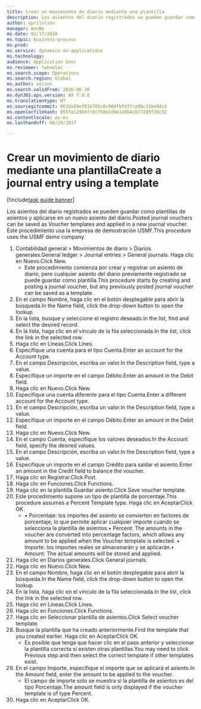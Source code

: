 ```yaml
--- 
title: Crear un movimiento de diario mediante una plantilla
description: Los asientos del diario registrados se pueden guardar como plantillas de asientos y aplicarse en un nuevo asiento del diario.
author: aprilolson
manager: AnnBe
ms.date: 02/17/2016
ms.topic: business-process
ms.prod: 
ms.service: dynamics-ax-applications
ms.technology: 
audience: Application User
ms.reviewer: twheeloc
ms.search.scope: Operations
ms.search.region: Global
ms.author: aolson
ms.search.validFrom: 2016-06-30
ms.dyn365.ops.version: AX 7.0.0
ms.translationtype: HT
ms.sourcegitcommit: 663da58ef01b705c0c984fbfd3fce8bc31be04c6
ms.openlocfilehash: 055fe129b9fc9cf50e1d9e1a5b4cb77285f20c92
ms.contentlocale: es-es
ms.lasthandoff: 08/29/2017

---
```

# <a name="create-a-journal-entry-using-a-template"></a><span data-ttu-id="3f6fb-103">Crear un movimiento de diario mediante una plantilla</span><span class="sxs-lookup"><span data-stu-id="3f6fb-103">Create a journal entry using a template</span></span>

[!include[task guide banner](../../includes/task-guide-banner.md)]

<span data-ttu-id="3f6fb-104">Los asientos del diario registrados se pueden guardar como plantillas de asientos y aplicarse en un nuevo asiento del diario.</span><span class="sxs-lookup"><span data-stu-id="3f6fb-104">Posted journal vouchers can be saved as Voucher templates and applied in a new journal voucher.</span></span> <span data-ttu-id="3f6fb-105">Este procedimiento usa la empresa de demostración USMF.</span><span class="sxs-lookup"><span data-stu-id="3f6fb-105">This procedure uses the USMF demo company.</span></span>

1. <span data-ttu-id="3f6fb-106">Contabilidad general > Movimientos de diario > Diarios generales.</span><span class="sxs-lookup"><span data-stu-id="3f6fb-106">General ledger > Journal entries > General journals.</span></span> <span data-ttu-id="3f6fb-107">Haga clic en Nuevo.</span><span class="sxs-lookup"><span data-stu-id="3f6fb-107">Click New.</span></span>
    * <span data-ttu-id="3f6fb-108">Este procedimiento comienza por crear y registrar un asiento de diario, pero cualquier asiento del diario previamente registrado se puede guardar como plantilla.</span><span class="sxs-lookup"><span data-stu-id="3f6fb-108">This procedure starts by creating and posting a journal voucher, but any previously posted journal voucher can be saved as a template.</span></span>  
2. <span data-ttu-id="3f6fb-109">En el campo Nombre, haga clic en el botón desplegable para abrir la búsqueda.</span><span class="sxs-lookup"><span data-stu-id="3f6fb-109">In the Name field, click the drop-down button to open the lookup.</span></span>
3. <span data-ttu-id="3f6fb-110">En la lista, busque y seleccione el registro deseado.</span><span class="sxs-lookup"><span data-stu-id="3f6fb-110">In the list, find and select the desired record.</span></span>
4. <span data-ttu-id="3f6fb-111">En la lista, haga clic en el vínculo de la fila seleccionada.</span><span class="sxs-lookup"><span data-stu-id="3f6fb-111">In the list, click the link in the selected row.</span></span>
5. <span data-ttu-id="3f6fb-112">Haga clic en Líneas.</span><span class="sxs-lookup"><span data-stu-id="3f6fb-112">Click Lines.</span></span>
6. <span data-ttu-id="3f6fb-113">Especifique una cuenta para el tipo Cuenta.</span><span class="sxs-lookup"><span data-stu-id="3f6fb-113">Enter an account for the Account type.</span></span>
7. <span data-ttu-id="3f6fb-114">En el campo Descripción, escriba un valor.</span><span class="sxs-lookup"><span data-stu-id="3f6fb-114">In the Description field, type a value.</span></span>
8. <span data-ttu-id="3f6fb-115">Especifique un importe en el campo Débito.</span><span class="sxs-lookup"><span data-stu-id="3f6fb-115">Enter an amount in the Debit field.</span></span>
9. <span data-ttu-id="3f6fb-116">Haga clic en Nuevo.</span><span class="sxs-lookup"><span data-stu-id="3f6fb-116">Click New.</span></span>
10. <span data-ttu-id="3f6fb-117">Especifique una cuenta diferente para el tipo Cuenta.</span><span class="sxs-lookup"><span data-stu-id="3f6fb-117">Enter a different account for the Account type.</span></span>
11. <span data-ttu-id="3f6fb-118">En el campo Descripción, escriba un valor.</span><span class="sxs-lookup"><span data-stu-id="3f6fb-118">In the Description field, type a value.</span></span>
12. <span data-ttu-id="3f6fb-119">Especifique un importe en el campo Débito.</span><span class="sxs-lookup"><span data-stu-id="3f6fb-119">Enter an amount in the Debit field.</span></span>
13. <span data-ttu-id="3f6fb-120">Haga clic en Nuevo.</span><span class="sxs-lookup"><span data-stu-id="3f6fb-120">Click New.</span></span>
14. <span data-ttu-id="3f6fb-121">En el campo Cuenta, especifique los valores deseados.</span><span class="sxs-lookup"><span data-stu-id="3f6fb-121">In the Account field, specify the desired values.</span></span>
15. <span data-ttu-id="3f6fb-122">En el campo Descripción, escriba un valor.</span><span class="sxs-lookup"><span data-stu-id="3f6fb-122">In the Description field, type a value.</span></span>
16. <span data-ttu-id="3f6fb-123">Especifique un importe en el campo Crédito para saldar el asiento.</span><span class="sxs-lookup"><span data-stu-id="3f6fb-123">Enter an amount in the Credit field to balance the voucher.</span></span>
17. <span data-ttu-id="3f6fb-124">Haga clic en Registrar.</span><span class="sxs-lookup"><span data-stu-id="3f6fb-124">Click Post.</span></span>
18. <span data-ttu-id="3f6fb-125">Haga clic en Funciones.</span><span class="sxs-lookup"><span data-stu-id="3f6fb-125">Click Functions.</span></span>
19. <span data-ttu-id="3f6fb-126">Haga clic en la plantilla Guardar asiento.</span><span class="sxs-lookup"><span data-stu-id="3f6fb-126">Click Save voucher template.</span></span>
20. <span data-ttu-id="3f6fb-127">Este procedimiento supone un tipo de plantilla de porcentaje.</span><span class="sxs-lookup"><span data-stu-id="3f6fb-127">This procedure assumes a Percent Template type.</span></span> <span data-ttu-id="3f6fb-128">Haga clic en Aceptar</span><span class="sxs-lookup"><span data-stu-id="3f6fb-128">Click OK.</span></span>
    * <span data-ttu-id="3f6fb-129">• Porcentaje: los importes del asiento se convierten en factores de porcentaje, lo que permite aplicar cualquier importe cuando se selecciona la plantilla de asientos.</span><span class="sxs-lookup"><span data-stu-id="3f6fb-129">• Percent: The amounts in the voucher are converted into percentage factors, which allows any amount to be applied when the Voucher template is selected.</span></span>  <span data-ttu-id="3f6fb-130">• Importe: los importes reales se almacenarán y se aplicarán.</span><span class="sxs-lookup"><span data-stu-id="3f6fb-130">• Amount: The actual amounts will be stored and applied.</span></span>  
21. <span data-ttu-id="3f6fb-131">Haga clic en Diarios generales.</span><span class="sxs-lookup"><span data-stu-id="3f6fb-131">Click General journals.</span></span>
22. <span data-ttu-id="3f6fb-132">Haga clic en Nuevo.</span><span class="sxs-lookup"><span data-stu-id="3f6fb-132">Click New.</span></span>
23. <span data-ttu-id="3f6fb-133">En el campo Nombre, haga clic en el botón desplegable para abrir la búsqueda.</span><span class="sxs-lookup"><span data-stu-id="3f6fb-133">In the Name field, click the drop-down button to open the lookup.</span></span>
24. <span data-ttu-id="3f6fb-134">En la lista, haga clic en el vínculo de la fila seleccionada.</span><span class="sxs-lookup"><span data-stu-id="3f6fb-134">In the list, click the link in the selected row.</span></span>
25. <span data-ttu-id="3f6fb-135">Haga clic en Líneas.</span><span class="sxs-lookup"><span data-stu-id="3f6fb-135">Click Lines.</span></span>
26. <span data-ttu-id="3f6fb-136">Haga clic en Funciones.</span><span class="sxs-lookup"><span data-stu-id="3f6fb-136">Click Functions.</span></span>
27. <span data-ttu-id="3f6fb-137">Haga clic en Seleccionar plantilla de asientos.</span><span class="sxs-lookup"><span data-stu-id="3f6fb-137">Click Select voucher template.</span></span>
28. <span data-ttu-id="3f6fb-138">Busque la plantilla que ha creado anteriormente.</span><span class="sxs-lookup"><span data-stu-id="3f6fb-138">Find the template that you created earlier.</span></span> <span data-ttu-id="3f6fb-139">Haga clic en Aceptar</span><span class="sxs-lookup"><span data-stu-id="3f6fb-139">Click OK.</span></span>
    * <span data-ttu-id="3f6fb-140">Es posible que tenga que hacer clic en el paso anterior y seleccionar la plantilla correcta si existen otras plantillas.</span><span class="sxs-lookup"><span data-stu-id="3f6fb-140">You may need to click Previous step and then select the correct template if other templates exist.</span></span>  
29. <span data-ttu-id="3f6fb-141">En el campo Importe, especifique el importe que se aplicará el asiento.</span><span class="sxs-lookup"><span data-stu-id="3f6fb-141">In the Amount field, enter the amount to be applied to the voucher.</span></span>
    * <span data-ttu-id="3f6fb-142">El campo de importe solo se muestra si la plantilla de asientos es del tipo Porcentaje.</span><span class="sxs-lookup"><span data-stu-id="3f6fb-142">The amount field is only displayed if the voucher template is of type Percent.</span></span>  
30. <span data-ttu-id="3f6fb-143">Haga clic en Aceptar</span><span class="sxs-lookup"><span data-stu-id="3f6fb-143">Click OK.</span></span>


